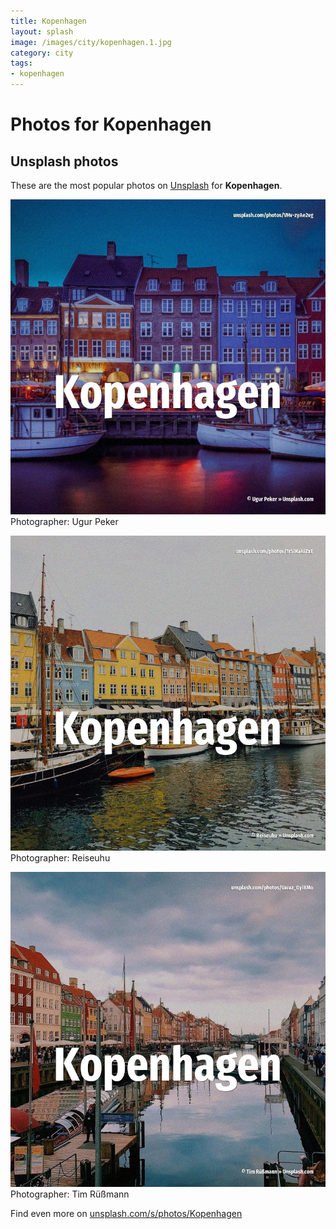 ```yaml
---
title: Kopenhagen
layout: splash
image: /images/city/kopenhagen.1.jpg
category: city
tags:
- kopenhagen
---
```

# Photos for Kopenhagen
 
## Unsplash photos
These are the most popular photos on [Unsplash](https://unsplash.com) for **Kopenhagen**.
 
![Kopenhagen](/images/city/kopenhagen.1.jpg)
Photographer:  Ugur Peker
 
![Kopenhagen](/images/city/kopenhagen.2.jpg)
Photographer:  Reiseuhu
 
![Kopenhagen](/images/city/kopenhagen.3.jpg)
Photographer:  Tim Rüßmann
 
Find even more on [unsplash.com/s/photos/Kopenhagen](https://unsplash.com/s/photos/Kopenhagen)
 

